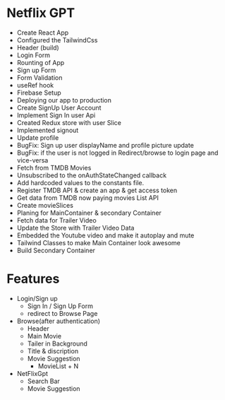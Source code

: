 # Netflix GPT
- Create React App 
- Configured the TailwindCss
- Header (build)
- Login Form
- Rounting of App
- Sign up Form
- Form Validation 
- useRef hook
- Firebase Setup
- Deploying our app to production
- Create SignUp User Account
- Implement Sign In user Api
- Created Redux store with user Slice
- Implemented signout
- Update profile
- BugFix: Sign up user displayName and profile picture update
- BugFix: if the user is not logged in  Redirect/browse to login page and vice-versa
- Fetch from TMDB Movies
- Unsubscribed to the onAuthStateChanged callback
- Add hardcoded values to the constants  file.
- Register TMDB API & create an app & get access token
- Get data from TMDB now paying movies List API
- Create movieSlices
- Planing for MainContainer & secondary Container
- Fetch data for Trailer Video
- Update the Store with Trailer Video Data
- Embedded the Youtube video and make it autoplay and mute
- Tailwind Classes to make Main Container look awesome
- Build Secondary Container

# Features
- Login/Sign up 
    - Sign In / Sign Up Form
    - redirect to Browse Page
- Browse(after authentication)
    - Header
    - Main Movie
    - Tailer in Background
    - Title & discription
    - Movie Suggestion
        - MovieList + N
- NetFlixGpt
    - Search Bar
    - Movie Suggestion

